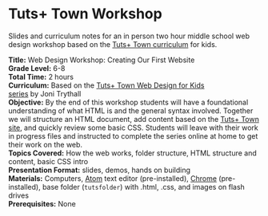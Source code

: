 # Tuts+ Town Workshop
Slides and curriculum notes for an in person two hour middle school web design workshop based on the [Tuts+ Town curriculum](http://webdesign.tutsplus.com/series/web-design-for-kids--cms-823) for kids. 

**Title:** Web Design Workshop: Creating Our First Website<br>
**Grade Level:** 6-8<br>
**Total Time:** 2 hours<br>
**Curriculum:** Based on the [Tuts+ Town Web Design for Kids<br> series](http://webdesign.tutsplus.com/series/web-design-for-kids--cms-823) by Joni Trythall<br>
**Objective:** By the end of this workshop students will have a foundational understanding of what HTML is and the general syntax involved. Together we will structure an HTML document, add content based on the [Tuts+ Town site](http://tutsplustown.com/), and quickly review some basic CSS. Students will leave with their work in progress files and instructed to complete the series online at home to get their work on the web.<br> 
**Topics Covered:** How the web works, folder structure, HTML structure and content, basic CSS intro<br>
**Presentation Format:** slides, demos, hands on building<br>
**Materials:** Computers, [Atom](https://atom.io/) text editor (pre-installed), [Chrome](https://www.google.com/intl/en/chrome/browser/desktop/index.html#brand=CHMB&utm_campaign=en&utm_source=en-ha-na-us-sk&utm_medium=ha) (pre-installed), base folder (`tutsfolder`) with .html, .css, and images on flash drives<br>
**Prerequisites:** None<br>
